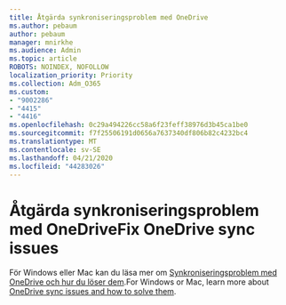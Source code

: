 ```yaml
---
title: Åtgärda synkroniseringsproblem med OneDrive
ms.author: pebaum
author: pebaum
manager: mnirkhe
ms.audience: Admin
ms.topic: article
ROBOTS: NOINDEX, NOFOLLOW
localization_priority: Priority
ms.collection: Adm_O365
ms.custom:
- "9002286"
- "4415"
- "4416"
ms.openlocfilehash: 0c29a494226cc58a6f23feff38976d3b45ca1be0
ms.sourcegitcommit: f7f25506191d0656a7637340df806b82c4232bc4
ms.translationtype: MT
ms.contentlocale: sv-SE
ms.lasthandoff: 04/21/2020
ms.locfileid: "44283026"
---
```

# <a name="fix-onedrive-sync-issues"></a><span data-ttu-id="d9dda-102">Åtgärda synkroniseringsproblem med OneDrive</span><span class="sxs-lookup"><span data-stu-id="d9dda-102">Fix OneDrive sync issues</span></span>

<span data-ttu-id="d9dda-103">För Windows eller Mac kan du läsa mer om [Synkroniseringsproblem med OneDrive och hur du löser dem](https://support.office.com/article/fix-onedrive-sync-problems-0899b115-05f7-45ec-95b2-e4cc8c4670b2).</span><span class="sxs-lookup"><span data-stu-id="d9dda-103">For Windows or Mac, learn more about [OneDrive sync issues and how to solve them](https://support.office.com/article/fix-onedrive-sync-problems-0899b115-05f7-45ec-95b2-e4cc8c4670b2).</span></span>
